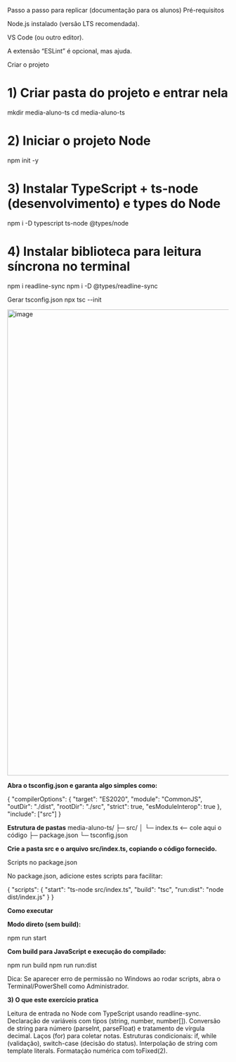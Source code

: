Passo a passo para replicar (documentação para os alunos)
Pré-requisitos

Node.js instalado (versão LTS recomendada).

VS Code (ou outro editor).

A extensão “ESLint” é opcional, mas ajuda.

Criar o projeto
# 1) Criar pasta do projeto e entrar nela
mkdir media-aluno-ts
cd media-aluno-ts

# 2) Iniciar o projeto Node
npm init -y

# 3) Instalar TypeScript + ts-node (desenvolvimento) e types do Node
npm i -D typescript ts-node @types/node

# 4) Instalar biblioteca para leitura síncrona no terminal
npm i readline-sync
npm i -D @types/readline-sync

Gerar tsconfig.json
npx tsc --init

<img width="1918" height="1061" alt="image" src="https://github.com/user-attachments/assets/02722a30-4311-454f-8794-053916d73924" />

<b>Abra o tsconfig.json e garanta algo simples como:</b>

{
  "compilerOptions": {
    "target": "ES2020",
    "module": "CommonJS",
    "outDir": "./dist",
    "rootDir": "./src",
    "strict": true,
    "esModuleInterop": true
  },
  "include": ["src"]
}

<b>Estrutura de pastas</b>
media-aluno-ts/
  ├─ src/
  │   └─ index.ts   <-- cole aqui o código
  ├─ package.json
  └─ tsconfig.json


<b>Crie a pasta src e o arquivo src/index.ts, copiando o código fornecido.</b>

Scripts no package.json

No package.json, adicione estes scripts para facilitar:

{
  "scripts": {
    "start": "ts-node src/index.ts",
    "build": "tsc",
    "run:dist": "node dist/index.js"
  }
}

<b>Como executar</b>

<b>Modo direto (sem build):</b>

npm run start

<b>Com build para JavaScript e execução do compilado:</b>

npm run build
npm run run:dist


Dica: Se aparecer erro de permissão no Windows ao rodar scripts, abra o Terminal/PowerShell como Administrador.

<b>3) O que este exercício pratica</b>

Leitura de entrada no Node com TypeScript usando readline-sync.
Declaração de variáveis com tipos (string, number, number[]).
Conversão de string para número (parseInt, parseFloat) e tratamento de vírgula decimal.
Laços (for) para coletar notas.
Estruturas condicionais: if, while (validação), switch-case (decisão do status).
Interpolação de string com template literals.
Formatação numérica com toFixed(2).
